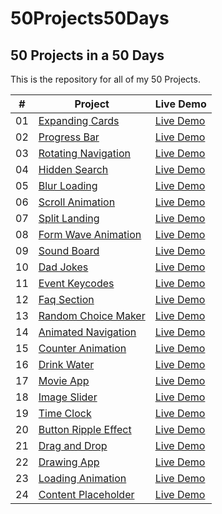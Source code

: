 # 50Projects50Days

## 50 Projects in a 50 Days

This is the repository for all of my 50 Projects.

|  #  | Project                                                                                                           | Live Demo                                                                          |
| :-: | ----------------------------------------------------------------------------------------------------------------- | ---------------------------------------------------------------------------------- |
| 01  | [Expanding Cards](https://github.com/karthickraja-kr/50Projects50Days/tree/main/Day-01-Expanding-Cards)           | [Live Demo](https://karthickraja.me/50Projects50Days/Day-01-Expanding-Cards/)      |
| 02  | [Progress Bar](https://github.com/karthickraja-kr/50Projects50Days/tree/main/Day-02-Progress-Bar)                 | [Live Demo](https://karthickraja.me/50Projects50Days/Day-02-Progress-Bar/)         |
| 03  | [Rotating Navigation](https://github.com/karthickraja-kr/50Projects50Days/tree/main/Day-03-Rotating-Navigation)   | [Live Demo](https://karthickraja.me/50Projects50Days/Day-03-Rotating-Navigation/)  |
| 04  | [Hidden Search](https://github.com/karthickraja-kr/50Projects50Days/tree/main/Day-04-Hidden-Search)               | [Live Demo](https://karthickraja.me/50Projects50Days/Day-04-Hidden-Search/)        |
| 05  | [Blur Loading](https://github.com/karthickraja-kr/50Projects50Days/tree/main/Day-05-Blur-Loading)                 | [Live Demo](https://karthickraja.me/50Projects50Days/Day-05-Blur-Loading/)         |
| 06  | [Scroll Animation](https://github.com/karthickraja-kr/50Projects50Days/tree/main/Day-06-Scroll-Animation)         | [Live Demo](https://karthickraja.me/50Projects50Days/Day-06-Scroll-Animation/)     |
| 07  | [Split Landing](https://github.com/karthickraja-kr/50Projects50Days/tree/main/Day-07-Split-Landing)               | [Live Demo](https://karthickraja.me/50Projects50Days/Day-07-Split-Landing/)        |
| 08  | [Form Wave Animation](https://github.com/karthickraja-kr/50Projects50Days/tree/main/Day-08-Form-Wave-Animation)   | [Live Demo](https://karthickraja.me/50Projects50Days/Day-08-Form-Wave-Animation/)  |
| 09  | [Sound Board](https://github.com/karthickraja-kr/50Projects50Days/tree/main/Day-09-Sound-Board)                   | [Live Demo](https://karthickraja.me/50Projects50Days/Day-09-Sound-Board/)          |
| 10  | [Dad Jokes](https://github.com/karthickraja-kr/50Projects50Days/tree/main/Day-10-Dad-Jokes)                       | [Live Demo](https://karthickraja.me/50Projects50Days/Day-10-Dad-Jokes/)            |
| 11  | [Event Keycodes](https://github.com/karthickraja-kr/50Projects50Days/tree/main/Day-11-Event-Keycodes)             | [Live Demo](https://karthickraja.me/50Projects50Days/Day-11-Event-Keycodes/)       |
| 12  | [Faq Section](https://github.com/karthickraja-kr/50Projects50Days/tree/main/Day-12-Faq-Section)                   | [Live Demo](https://karthickraja.me/50Projects50Days/Day-12-Faq-Section/)          |
| 13  | [Random Choice Maker](https://github.com/karthickraja-kr/50Projects50Days/tree/main/Day-13-Random-Choice-Maker)   | [Live Demo](https://karthickraja.me/50Projects50Days/Day-13-Random-Choice-Maker/)  |
| 14  | [Animated Navigation](https://github.com/karthickraja-kr/50Projects50Days/tree/main/Day-14-Animated-Navigation)   | [Live Demo](https://karthickraja.me/50Projects50Days/Day-14-Animated-Navigation/)  |
| 15  | [Counter Animation](https://github.com/karthickraja-kr/50Projects50Days/tree/main/Day-15-Counter-Animation)       | [Live Demo](https://karthickraja.me/50Projects50Days/Day-15-Counter-Animation/)    |
| 16  | [Drink Water](https://github.com/karthickraja-kr/50Projects50Days/tree/main/Day-16-Drink-Water)                   | [Live Demo](https://karthickraja.me/50Projects50Days/Day-16-Drink-Water/)          |
| 17  | [Movie App](https://github.com/karthickraja-kr/50Projects50Days/tree/main/Day-17-Movie-App)                       | [Live Demo](https://karthickraja.me/50Projects50Days/Day-17-Movie-App/)            |
| 18  | [Image Slider](https://github.com/karthickraja-kr/50Projects50Days/tree/main/Day-18-Image-Slider)                 | [Live Demo](https://karthickraja.me/50Projects50Days/Day-18-Image-Slider/)         |
| 19  | [Time Clock](https://github.com/karthickraja-kr/50Projects50Days/tree/main/Day-19-Time-Clock)                     | [Live Demo](https://karthickraja.me/50Projects50Days/Day-19-Time-Clock/)           |
| 20  | [Button Ripple Effect](https://github.com/karthickraja-kr/50Projects50Days/tree/main/Day-20-Button-Ripple-Effect) | [Live Demo](https://karthickraja.me/50Projects50Days/Day-20-Button-Ripple-Effect/) |
| 21  | [Drag and Drop](https://github.com/karthickraja-kr/50Projects50Days/tree/main/Day-21-Drag-and-Drop)               | [Live Demo](https://karthickraja.me/50Projects50Days/Day-21-Drag-and-Drop/)        |
| 22  | [Drawing App](https://github.com/karthickraja-kr/50Projects50Days/tree/main/Day-22-Drawing-App)                   | [Live Demo](https://karthickraja.me/50Projects50Days/Day-22-Drawing-App/)          |
| 23  | [Loading Animation](https://github.com/karthickraja-kr/50Projects50Days/tree/main/Day-23-Loading-Animation)       | [Live Demo](https://karthickraja.me/50Projects50Days/Day-23-Loading-Animation/)    |
| 24  | [Content Placeholder](https://github.com/karthickraja-kr/50Projects50Days/tree/main/Day-24-Content-Placeholder)   | [Live Demo](https://karthickraja.me/50Projects50Days/Day-24-Content-Placeholder/)  |
